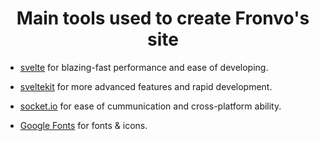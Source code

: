 <h1 align='center'>Main tools used to create Fronvo's site</h1>

-   [svelte](https://svelte.dev/) for blazing-fast performance and ease of developing.

-   [sveltekit](https://kit.svelte.dev/) for more advanced features and rapid development.

-   [socket.io](https://socket.io/) for ease of cummunication and cross-platform ability.

-   [Google Fonts](https://fonts.google.com) for fonts & icons.
